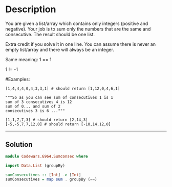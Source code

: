 # Description

You are given a list/array which contains only integers (positive and negative). Your job is to sum only the numbers that are the same and consecutive. The result should be one list.

Extra credit if you solve it in one line. You can assume there is never an empty list/array and there will always be an integer.

Same meaning: 1 == 1

1 != -1

#Examples:

```
[1,4,4,4,0,4,3,3,1] # should return [1,12,0,4,6,1]

"""So as you can see sum of consecutives 1 is 1
sum of 3 consecutives 4 is 12
sum of 0... and sum of 2
consecutives 3 is 6 ..."""

[1,1,7,7,3] # should return [2,14,3]
[-5,-5,7,7,12,0] # should return [-10,14,12,0]
```

---

## Solution

```hs
module Codewars.G964.Sumconsec where

import Data.List (groupBy)

sumConsecutives :: [Int] -> [Int]
sumConsecutives = map sum . groupBy (==)
```
